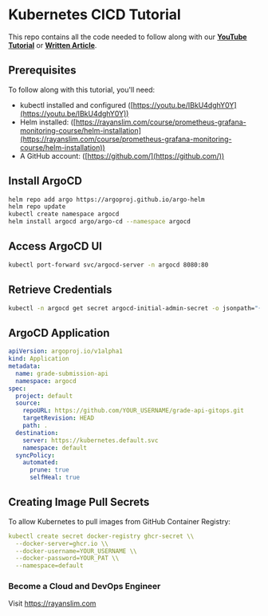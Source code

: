 # Kubernetes CICD Tutorial

This repo contains all the code needed to follow along with our **[YouTube Tutorial](https://youtu.be/GlhK7mz5IJo)** or **[Written Article](https://rayanslim.com/course/kubernetes-cicd-course/introduction)**.

## Prerequisites

To follow along with this tutorial, you'll need:

- kubectl installed and configured ([https://youtu.be/IBkU4dghY0Y](https://youtu.be/IBkU4dghY0Y))
- Helm installed: ([https://rayanslim.com/course/prometheus-grafana-monitoring-course/helm-installation](https://rayanslim.com/course/prometheus-grafana-monitoring-course/helm-installation))
- A GitHub account: ([https://github.com/](https://github.com/))

## Install ArgoCD

```bash
helm repo add argo https://argoproj.github.io/argo-helm
helm repo update
kubectl create namespace argocd
helm install argocd argo/argo-cd --namespace argocd
```

## Access ArgoCD UI

```bash
kubectl port-forward svc/argocd-server -n argocd 8080:80
```

## Retrieve Credentials

```bash
kubectl -n argocd get secret argocd-initial-admin-secret -o jsonpath="{.data.password}" | base64 -d
```
## ArgoCD Application

```yaml
apiVersion: argoproj.io/v1alpha1
kind: Application
metadata:
  name: grade-submission-api
  namespace: argocd
spec:
  project: default
  source:
    repoURL: https://github.com/YOUR_USERNAME/grade-api-gitops.git
    targetRevision: HEAD
    path: .
  destination:
    server: https://kubernetes.default.svc
    namespace: default
  syncPolicy:
    automated:
      prune: true
      selfHeal: true
```

## Creating Image Pull Secrets

To allow Kubernetes to pull images from GitHub Container Registry:

```yaml
kubectl create secret docker-registry ghcr-secret \\
  --docker-server=ghcr.io \\
  --docker-username=YOUR_USERNAME \\
  --docker-password=YOUR_PAT \\
  --namespace=default
```

### Become a Cloud and DevOps Engineer

Visit https://rayanslim.com
